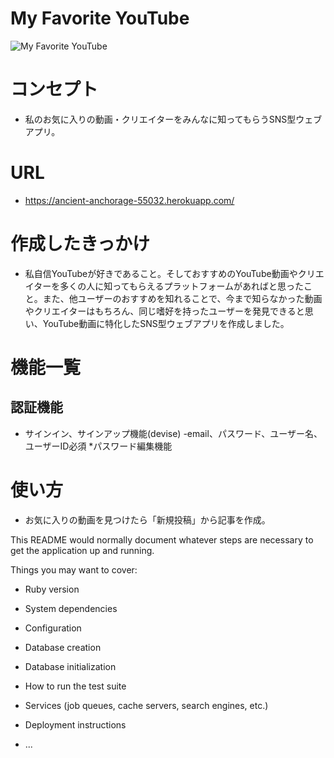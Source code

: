 # My Favorite YouTube
![My Favorite YouTube](/assets/images/favoyoutube.png "favoyoutube")


# コンセプト
* 私のお気に入りの動画・クリエイターをみんなに知ってもらうSNS型ウェブアプリ。

# URL
* https://ancient-anchorage-55032.herokuapp.com/

# 作成したきっかけ
* 私自信YouTubeが好きであること。そしておすすめのYouTube動画やクリエイターを多くの人に知ってもらえるプラットフォームがあればと思ったこと。また、他ユーザーのおすすめを知れることで、今まで知らなかった動画やクリエイターはもちろん、同じ嗜好を持ったユーザーを発見できると思い、YouTube動画に特化したSNS型ウェブアプリを作成しました。

# 機能一覧
## 認証機能
* サインイン、サインアップ機能(devise)
  -email、パスワード、ユーザー名、ユーザーID必須
*パスワード編集機能

# 使い方


* お気に入りの動画を見つけたら「新規投稿」から記事を作成。

This README would normally document whatever steps are necessary to get the
application up and running.

Things you may want to cover:

* Ruby version

* System dependencies

* Configuration

* Database creation

* Database initialization

* How to run the test suite

* Services (job queues, cache servers, search engines, etc.)

* Deployment instructions

* ...
